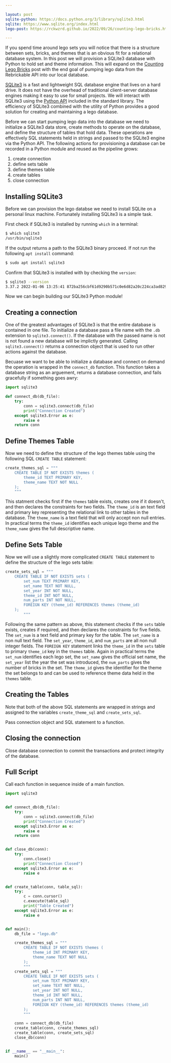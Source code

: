 ```yaml
---

layout: post
sqlite-python: https://docs.python.org/3/library/sqlite3.html
sqlite: https://www.sqlite.org/index.html
lego-post: https://rckwzrd.github.io/2022/09/26/counting-lego-bricks.html

---
```


If you spend time around lego sets you will notice that there is a structure between sets, bricks, and themes that is an obvious fit for a relational database system. In this post we will provision a SQLite3 database with Python to hold set and theme information. This will expand on the [Counting Lego Bricks]({{page.lego-post}}) post with the end goal of pumping lego data from the Rebrickable API into our local database.

[SQLite3]({{page.sqlite}}) is a fast and lightweight SQL database engine that lives on a hard drive. It does not have the overhead of traditional client-server database engines making it easy to use for small projects. We will interact with SQLite3 using the [Python API]({{page.sqlite-python}}) included in the standard library. The efficiency of SQLite3 combined with the utility of Python provides a good solution for creating and maintaining a lego database.

Before we can start pumping lego data into the database we need to initialize a SQLite3 data store, create methods to operate on the database, and define the structure of tables that hold data. These operations are effectively SQL statements held in strings and passed to the SQLite3 engine via the Python API. The following actions for provisioning a database can be recorded in a Python module and reused as the pipeline grows:

1. create connection
2. define sets table
3. define themes table
4. create tables
5. close connection

## Installing SQLite3

Before we can provision the lego databse we need to install SQLite on a personal linux machine. Fortunately installing SQLite3 is a simple task. 

First check if SQLite3 is installed by running `which` in a terminal:

```bash
$ which sqlite3
/usr/bin/sqlite3
```

If the output returns a path to the SQLite3 binary proceed. If not run the following `apt install` command:

```bash
$ sudo apt install sqlite3
```

Confirm that SQLite3 is installed with by checking the `version`:

```bash
$ sqlite3 --version
3.37.2 2022-01-06 13:25:41 872ba256cbf61d9290b571c0e6d82a20c224ca3ad82971edc46b29818d5dalt1
```

Now we can begin building our SQLite3 Python module!

## Creating a connection

One of the greatest advantages of SQLite3 is that the entire database is contained in one file. To initialize a database pass a file name with the `.db` extension to `sqlite3.connect()`. If the database with the passed name is not is not found a new database will be implictly generated. Calling `sqlite3.connect()` returns a connection object that is used to run other actions against the database.

Becuase we want to be able to initialize a database and connect on demand the operation is wrapped in the `connect_db` function. This function takes a database string as an arguement, returns a database connection, and fails gracefully if something goes awry:

```python
import sqlite3

def connect_db(db_file):
    try:
        conn = sqlite3.connect(db_file)
        print("Connection Created")
    except sqlite3.Error as e:
        raise e
    return conn
```

## Define Themes Table

Now we need to define the structure of the lego themes table using the following SQL `CREATE TABLE` statement:

```python
create_themes_sql = """
    CREATE TABLE IF NOT EXISTS themes (
        theme_id TEXT PRIMARY KEY,
        theme_name TEXT NOT NULL
    );
    """
```

This statment checks first if the `themes` table exists, creates one if it doesn't, and then declares the constraints for two fields. The `theme_id` is an text field and primary key representing the relational link to other tables in the database. The `theme_name` is a text field that will only accept non null entries. In practical terms the `theme_id` identifies each unique lego theme and the `theme_name` gives the full descriptive name.

## Define Sets Table

Now we will use a slightly more complicated `CREATE TABLE` statement to define the structure of the lego sets table:

```python
create_sets_sql = """
    CREATE TABLE IF NOT EXISTS sets (
        set_num TEXT PRIMARY KEY,
        set_name TEXT NOT NULL,
        set_year INT NOT NULL,
        theme_id INT NOT NULL,
        num_parts INT NOT NULL,
        FOREIGN KEY (theme_id) REFERENCES themes (theme_id)
    );
        """
```

Following the same pattern as above, this statement checks if the `sets` table exists, creates if required, and then declares the constraints for five fields. The `set_num` is a text field and primary key for the table. The `set_name` is a non null text field. The `set_year`, `theme_id`, and `num_parts` are all non null integer fields. The `FOREIGN KEY` statement links the `theme_id` in the `sets` table to primary `theme_id` key in the `themes` table. Again in practical terms the `set_num` identifies each lego set, the `set_name` gives the official set name, the `set_year` list the year the set was introduced, the `num_parts` gives the number of bricks in the set. The `theme_id` gives the identifier for the theme the set belongs to and can be used to reference theme data held in the `themes` table.


## Creating the Tables

Note that both of the above SQL statements are wrapped in strings and assigned to the variables `create_theme_sql` and `create_sets_sql`.

Pass connection object and SQL statement to a function.

## Closing the connection

Close database connection to commit the transactions and protect integrity of the database.

## Full Script

Call each function in sequence inside of a main function. 

```python
import sqlite3


def connect_db(db_file):
    try:
        conn = sqlite3.connect(db_file)
        print("Connection Created")
    except sqlite3.Error as e:
        raise e
    return conn


def close_db(conn):
    try:
        conn.close()
        print("Connection Closed")
    except sqlite3.Error as e:
        raise e


def create_table(conn, table_sql):
    try:
        c = conn.cursor()
        c.execute(table_sql)
        print("Table Created")
    except sqlite3.Error as e:
        raise e


def main():
    db_file = "lego.db"

    create_themes_sql = """
        CREATE TABLE IF NOT EXISTS themes (
            theme_id INT PRIMARY KEY,
            theme_name TEXT NOT NULL
        );
        """
    create_sets_sql = """
        CREATE TABLE IF NOT EXISTS sets (
            set_num TEXT PRIMARY KEY,
            set_name TEXT NOT NULL,
            set_year INT NOT NULL,
            theme_id INT NOT NULL,
            num_parts INT NOT NULL,
            FOREIGN KEY (theme_id) REFERENCES themes (theme_id)
        );
        """

    conn = connect_db(db_file)
    create_table(conn, create_themes_sql)
    create_table(conn, create_sets_sql)
    close_db(conn)


if __name__ == "__main__":
    main()
```
